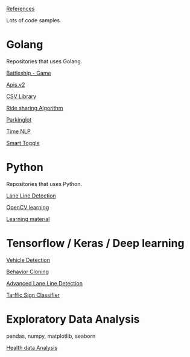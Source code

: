 [References](https://github.com/sumitasok/references)

Lots of code samples.

# Golang

Repositories that uses Golang.

[Battleship - Game](https://github.com/sumitasok/battleship)

[Apis.v2](https://github.com/sumitasok/apis.V2)

[CSV Library](https://github.com/sumitasok/go-csv-lib)

[Ride sharing Algorithm](https://github.com/sumitasok/ride-sharing-algorithm)

[Parkinglot](https://github.com/sumitasok/parking_lot)

[Time NLP](https://github.com/sumitasok/tt)

[Smart Toggle](https://github.com/sumitasok/smarttoggle)

# Python

Repositories that uses Python.

[Lane Line Detection](https://github.com/sumitasok/CarND-LaneLines-P1)

[OpenCV learning](https://github.com/sumitasok/opencv_learning)

[Learning material](https://github.com/sumitasok/autonomous_driving)

# Tensorflow / Keras / Deep learning

[Vehicle Detection](https://github.com/sumitasok/CarND-Vehicle-Detection)

[Behavior Cloning](https://github.com/sumitasok/CarND-Behavioral-Cloning-P3)

[Advanced Lane Line Detection](https://github.com/sumitasok/CarND-Behavioral-Cloning-P3)

[Tarffic Sign Classifier](https://github.com/sumitasok/CarND-traffic-sign-classifier)



# Exploratory Data Analysis

pandas, numpy, matplotlib, seaborn

[Health data Analysis](https://github.com/sumitasok/autonomous_driving/blob/master/machine-learning/health-data-analysis/)
